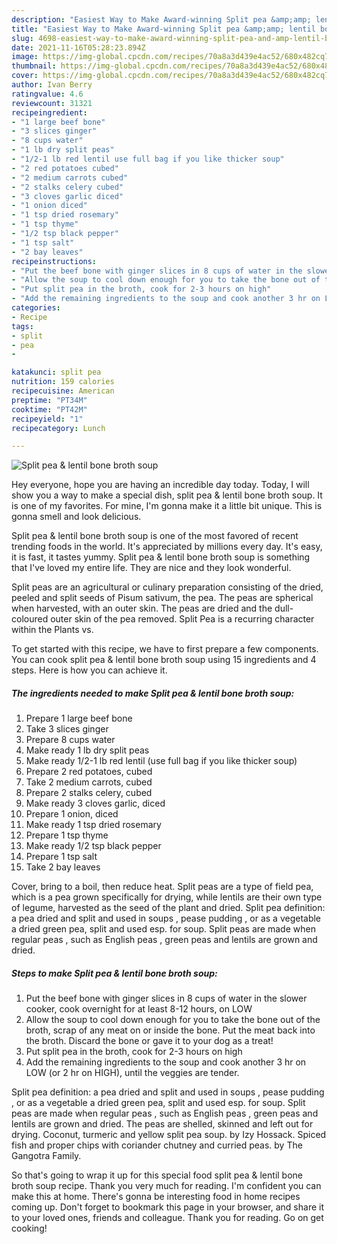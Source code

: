 ```yaml
---
description: "Easiest Way to Make Award-winning Split pea &amp;amp; lentil bone broth soup"
title: "Easiest Way to Make Award-winning Split pea &amp;amp; lentil bone broth soup"
slug: 4698-easiest-way-to-make-award-winning-split-pea-and-amp-lentil-bone-broth-soup
date: 2021-11-16T05:28:23.894Z
image: https://img-global.cpcdn.com/recipes/70a8a3d439e4ac52/680x482cq70/split-pea-lentil-bone-broth-soup-recipe-main-photo.jpg
thumbnail: https://img-global.cpcdn.com/recipes/70a8a3d439e4ac52/680x482cq70/split-pea-lentil-bone-broth-soup-recipe-main-photo.jpg
cover: https://img-global.cpcdn.com/recipes/70a8a3d439e4ac52/680x482cq70/split-pea-lentil-bone-broth-soup-recipe-main-photo.jpg
author: Ivan Berry
ratingvalue: 4.6
reviewcount: 31321
recipeingredient:
- "1 large beef bone"
- "3 slices ginger"
- "8 cups water"
- "1 lb dry split peas"
- "1/2-1 lb red lentil use full bag if you like thicker soup"
- "2 red potatoes cubed"
- "2 medium carrots cubed"
- "2 stalks celery cubed"
- "3 cloves garlic diced"
- "1 onion diced"
- "1 tsp dried rosemary"
- "1 tsp thyme"
- "1/2 tsp black pepper"
- "1 tsp salt"
- "2 bay leaves"
recipeinstructions:
- "Put the beef bone with ginger slices in 8 cups of water in the slower cooker, cook overnight for at least 8-12 hours, on LOW"
- "Allow the soup to cool down enough for you to take the bone out of the broth, scrap of any meat on or inside the bone. Put the meat back into the broth. Discard the bone or gave it to your dog as a treat!"
- "Put split pea in the broth, cook for 2-3 hours on high"
- "Add the remaining ingredients to the soup and cook another 3 hr on LOW (or 2 hr on HIGH), until the veggies are tender."
categories:
- Recipe
tags:
- split
- pea
- 

katakunci: split pea  
nutrition: 159 calories
recipecuisine: American
preptime: "PT34M"
cooktime: "PT42M"
recipeyield: "1"
recipecategory: Lunch

---
```



![Split pea &amp; lentil bone broth soup](https://img-global.cpcdn.com/recipes/70a8a3d439e4ac52/680x482cq70/split-pea-lentil-bone-broth-soup-recipe-main-photo.jpg)

Hey everyone, hope you are having an incredible day today. Today, I will show you a way to make a special dish, split pea &amp; lentil bone broth soup. It is one of my favorites. For mine, I'm gonna make it a little bit unique. This is gonna smell and look delicious.

Split pea &amp; lentil bone broth soup is one of the most favored of recent trending foods in the world. It's appreciated by millions every day. It's easy, it is fast, it tastes yummy. Split pea &amp; lentil bone broth soup is something that I've loved my entire life. They are nice and they look wonderful.

Split peas are an agricultural or culinary preparation consisting of the dried, peeled and split seeds of Pisum sativum, the pea. The peas are spherical when harvested, with an outer skin. The peas are dried and the dull-coloured outer skin of the pea removed. Split Pea is a recurring character within the Plants vs.


To get started with this recipe, we have to first prepare a few components. You can cook split pea &amp; lentil bone broth soup using 15 ingredients and 4 steps. Here is how you can achieve it.

<!--inarticleads1-->

##### The ingredients needed to make Split pea &amp; lentil bone broth soup:

1. Prepare 1 large beef bone
1. Take 3 slices ginger
1. Prepare 8 cups water
1. Make ready 1 lb dry split peas
1. Make ready 1/2-1 lb red lentil (use full bag if you like thicker soup)
1. Prepare 2 red potatoes, cubed
1. Take 2 medium carrots, cubed
1. Prepare 2 stalks celery, cubed
1. Make ready 3 cloves garlic, diced
1. Prepare 1 onion, diced
1. Make ready 1 tsp dried rosemary
1. Prepare 1 tsp thyme
1. Make ready 1/2 tsp black pepper
1. Prepare 1 tsp salt
1. Take 2 bay leaves


Cover, bring to a boil, then reduce heat. Split peas are a type of field pea, which is a pea grown specifically for drying, while lentils are their own type of legume, harvested as the seed of the plant and dried. Split pea definition: a pea dried and split and used in soups , pease pudding , or as a vegetable a dried green pea, split and used esp. for soup. Split peas are made when regular peas , such as English peas , green peas and lentils are grown and dried. 

<!--inarticleads2-->

##### Steps to make Split pea &amp; lentil bone broth soup:

1. Put the beef bone with ginger slices in 8 cups of water in the slower cooker, cook overnight for at least 8-12 hours, on LOW
1. Allow the soup to cool down enough for you to take the bone out of the broth, scrap of any meat on or inside the bone. Put the meat back into the broth. Discard the bone or gave it to your dog as a treat!
1. Put split pea in the broth, cook for 2-3 hours on high
1. Add the remaining ingredients to the soup and cook another 3 hr on LOW (or 2 hr on HIGH), until the veggies are tender.


Split pea definition: a pea dried and split and used in soups , pease pudding , or as a vegetable a dried green pea, split and used esp. for soup. Split peas are made when regular peas , such as English peas , green peas and lentils are grown and dried. The peas are shelled, skinned and left out for drying. Coconut, turmeric and yellow split pea soup. by Izy Hossack. Spiced fish and proper chips with coriander chutney and curried peas. by The Gangotra Family. 

So that's going to wrap it up for this special food split pea &amp; lentil bone broth soup recipe. Thank you very much for reading. I'm confident you can make this at home. There's gonna be interesting food in home recipes coming up. Don't forget to bookmark this page in your browser, and share it to your loved ones, friends and colleague. Thank you for reading. Go on get cooking!
